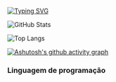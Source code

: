 
[![Typing SVG](https://readme-typing-svg.herokuapp.com/?color=211816&size=35&center=true&vCenter=true&width=1000&lines=Hi!,+I'm+Carlos+:%29)](https://git.io/typing-svg)

![GitHub Stats](https://github-readme-stats.vercel.app/api?username=CarlosEduardo-dev&theme=transparent&bg_color=000&border_color=30A3DC&show_icons=true&icon_color=30A3DC&title_color=E94D5F&text_color=FFF)

![Top Langs](https://github-readme-stats-git-masterrstaa-rickstaa.vercel.app/api/top-langs/?username=CarlosEduardo-dev&bg_color=000&border_color=30A3DC&title_color=E94D5F&text_color=FFF&layout=compact)



[![Ashutosh's github activity graph](https://github-readme-activity-graph.vercel.app/graph?username=CarlosEduardo-dev&bg_color=080808&color=fb74f2&line=e23c9d&point=922f8a&area=true&hide_border=true)](https://github.com/ashutosh00710/github-readme-activity-graph)

### Linguagem de programação


          
          
          
